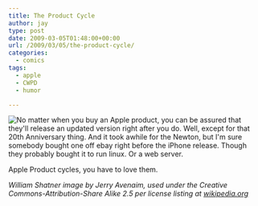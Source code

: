 ```yaml
---
title: The Product Cycle
author: jay
type: post
date: 2009-03-05T01:48:00+00:00
url: /2009/03/05/the-product-cycle/
categories:
  - comics
tags:
  - apple
  - CWPD
  - humor

---
```

![No matter when you buy an Apple product, you can be assured that they'll release an updated version right after you do.  Well, except for that 20th Anniversary thing.  And it took awhile for the Newton, but I'm sure somebody bought one off ebay right before the iPhone release.  Though they probably bought it to run linux.  Or a web server.][1]

Apple Product cycles, you have to love them.

_William Shatner image by Jerry Avenaim, used under the Creative Commons-Attribution-Share Alike 2.5 per license listing at [wikipedia.org][2]_

 [1]: https://cdn.rambleon.org/migrate/2009/03/productcycle.jpg
 [2]: http://en.wikipedia.org/wiki/File:William_Shatner.jpg